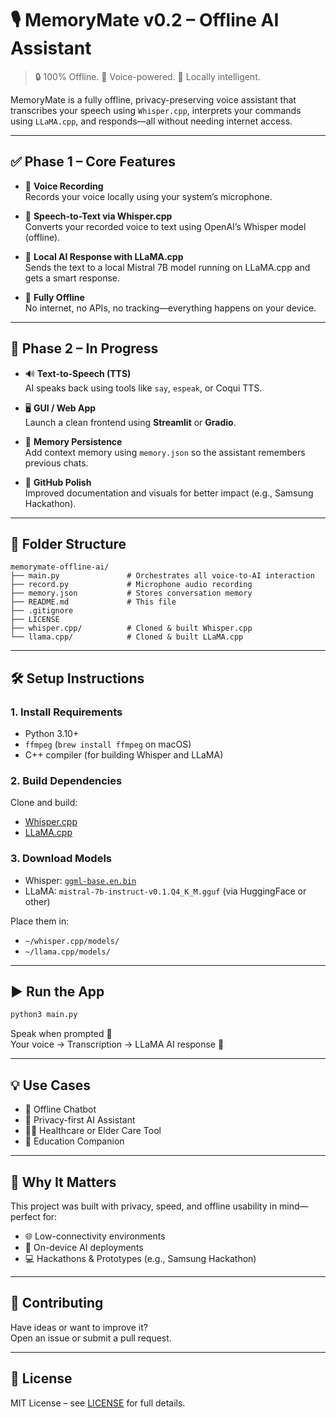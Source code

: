 # 🎙️ MemoryMate v0.2 – Offline AI Assistant

> 🔒 100% Offline. 💬 Voice-powered. 🧠 Locally intelligent.

MemoryMate is a fully offline, privacy-preserving voice assistant that transcribes your speech using `Whisper.cpp`, interprets your commands using `LLaMA.cpp`, and responds—all without needing internet access.

---

## ✅ Phase 1 – Core Features

- 🎤 **Voice Recording**  
  Records your voice locally using your system’s microphone.

- 🧠 **Speech-to-Text via Whisper.cpp**  
  Converts your recorded voice to text using OpenAI’s Whisper model (offline).

- 🤖 **Local AI Response with LLaMA.cpp**  
  Sends the text to a local Mistral 7B model running on LLaMA.cpp and gets a smart response.

- 🔁 **Fully Offline**  
  No internet, no APIs, no tracking—everything happens on your device.

---

## 🚧 Phase 2 – In Progress

- 🔊 **Text-to-Speech (TTS)**  
  AI speaks back using tools like `say`, `espeak`, or Coqui TTS.

- 🖥️ **GUI / Web App**  
  Launch a clean frontend using **Streamlit** or **Gradio**.

- 📖 **Memory Persistence**  
  Add context memory using `memory.json` so the assistant remembers previous chats.

- 🧹 **GitHub Polish**  
  Improved documentation and visuals for better impact (e.g., Samsung Hackathon).

---

## 📂 Folder Structure

```
memorymate-offline-ai/
├── main.py               # Orchestrates all voice-to-AI interaction
├── record.py             # Microphone audio recording
├── memory.json           # Stores conversation memory
├── README.md             # This file
├── .gitignore
├── LICENSE
├── whisper.cpp/          # Cloned & built Whisper.cpp
└── llama.cpp/            # Cloned & built LLaMA.cpp
```

---

## 🛠️ Setup Instructions

### 1. Install Requirements

- Python 3.10+
- `ffmpeg` (`brew install ffmpeg` on macOS)
- C++ compiler (for building Whisper and LLaMA)

### 2. Build Dependencies

Clone and build:

- [Whisper.cpp](https://github.com/ggerganov/whisper.cpp)
- [LLaMA.cpp](https://github.com/ggerganov/llama.cpp)

### 3. Download Models

- Whisper: [`ggml-base.en.bin`](https://huggingface.co/ggerganov/whisper.cpp)
- LLaMA: `mistral-7b-instruct-v0.1.Q4_K_M.gguf` (via HuggingFace or other)

Place them in:

- `~/whisper.cpp/models/`
- `~/llama.cpp/models/`

---

## ▶️ Run the App

```bash
python3 main.py
```

Speak when prompted 🎤  
Your voice → Transcription → LLaMA AI response 🧠

---

## 💡 Use Cases

- 💬 Offline Chatbot
- 🔐 Privacy-first AI Assistant
- 👩‍⚕️ Healthcare or Elder Care Tool
- 🏫 Education Companion

---

## 🎯 Why It Matters

This project was built with privacy, speed, and offline usability in mind—perfect for:

- 🌐 Low-connectivity environments
- 📱 On-device AI deployments
- 💻 Hackathons & Prototypes (e.g., Samsung Hackathon)

---

## 🤝 Contributing

Have ideas or want to improve it?  
Open an issue or submit a pull request.

---

## 📜 License

MIT License – see [LICENSE](LICENSE) for full details.
